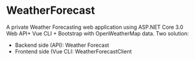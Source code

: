 # WeatherForecast
A private Weather Forecasting web application using ASP.NET Core 3.0 Web API+ Vue CLI + Bootstrap with OpenWeatherMap data.
Two solution:
* Backend side (API): Weather Forecast
* Frontend side (Vue CLI: WeatherForecastClient

